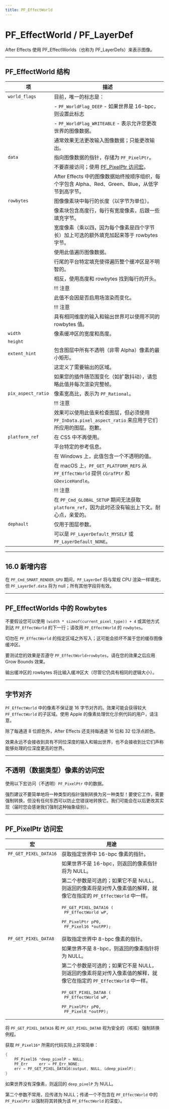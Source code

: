 ```yaml
---
title: PF_EffectWorld
---
```

# PF_EffectWorld / PF_LayerDef

After Effects 使用 PF_EffectWorlds（也称为 PF_LayerDefs）来表示图像。

---

## PF_EffectWorld 结构

|        项         |          描述           |
|-------------------|----------------------------------------------------------------------------------------------------------------------------------------------------|
| `world_flags`      | 目前，唯一的标志是：       |
|      | - `PF_WorldFlag_DEEP` - 如果世界是 16-bpc，则设置此标志          |
|      | - `PF_WorldFlag_WRITEABLE` - 表示允许您更改世界的图像数据。       |
|      | 通常效果无法更改输入图像数据；只能更改输出。      |
| `data`      | 指向图像数据的指针，存储为 `PF_PixelPtr`。           |
|      | 不要直接访问；使用 [PF_PixelPtr 访问宏](#pf_pixelptr-accessor-macros)。   |
|      | After Effects 中的图像数据始终按顺序组织，每个字包含 Alpha、Red、Green、Blue，从低字节到高字节。    |
| `rowbytes`         | 图像像素块中每行的长度（以字节为单位）。          |
|      | 像素块包含高度行，每行有宽度像素，后跟一些填充字节。   |
|      | 宽度像素（乘以四，因为每个像素是四个字节长）加上可选的额外填充加起来等于 rowbytes 字节。          |
|      | 使用此值遍历图像数据。           |
|      | 行尾的平台特定填充使得遍历整个缓冲区是不明智的。    |
|      | 相反，使用高度和 rowbytes 找到每行的开头。         |
|      | !!! 注意       |
|      |      此值不会因是否启用场渲染而变化。         |
|      | !!! 注意       |
|      |      具有相同维度的输入和输出世界可以使用不同的 rowbytes 值。        |
| `width`     | 像素缓冲区的宽度和高度。         |
| `height`    |         |
| `extent_hint`      | 包含图层中所有不透明（非零 Alpha）像素的最小矩形。    |
|      | 这定义了需要输出的区域。     |
|      | 如果您的插件随范围变化（如扩散抖动），请忽略此值并每次渲染完整帧。        |
| `pix_aspect_ratio` | 像素宽高比，表示为 `PF_Rational`。       |
|      | !!! 注意       |
|      |      效果可以使用此值来检查图层，但必须使用 `PF_InData.pixel_aspect_ratio` 来应用于它们所应用的图层。抱歉。 |
| `platform_ref`     | 在 CS5 中不再使用。        |
|      | 平台特定的参考信息。    |
|      | 在 Windows 上，此值包含一个不透明的值。           |
|      | 在 macOS 上，`PF_GET_PLATFORM_REFS` 从 `PF_EffectWorld` 提供 `CGrafPtr` 和 `GDeviceHandle`。          |
|      | !!! 注意       |
|      |      在 `PF_Cmd_GLOBAL_SETUP` 期间无法获取 `platform_ref`，因为此时还没有输出上下文。耐心点，亲爱的。      |
| `dephault`         | 仅用于图层参数。    |
|      | 可以是 `PF_LayerDefault_MYSELF` 或 `PF_LayerDefault_NONE`。         |

---

## 16.0 新增内容

在 `PF_Cmd_SMART_RENDER_GPU` 期间，`PF_LayerDef` 将与常规 CPU 渲染一样填充，但 `PF_LayerDef.data` 将为 null；所有其他字段将有效。

---

## PF_EffectWorlds 中的 Rowbytes

不要假设您可以使用 `(width * sizeof(current_pixel_type)) + 4` 或其他方式到达 `PF_EffectWorld` 的下一行；请改用 `PF_EffectWorld` 的 `rowbytes`。

切勿在 `PF_EffectWorld` 的指定区域之外写入；这可能会损坏不属于您的缓存图像缓冲区。

要测试您的效果是否遵守 `PF_EffectWorld>rowbytes`，请在您的效果之后应用 Grow Bounds 效果。

输出缓冲区的 rowbytes 将比输入缓冲区大（尽管它仍具有相同的逻辑大小）。

---

## 字节对齐

`PF_EffectWorld` 中的像素不保证是 16 字节对齐的。效果可能会获得较大 `PF_EffectWorld` 的子区域。使用 Apple 的像素处理优化示例代码的用户，请注意。

除了每通道 8 位颜色外，After Effects 还支持每通道 16 位和 32 位浮点颜色。

效果永远不会接收到具有不同位深度的输入和输出世界，也不会接收到比它们声称能够处理的位深度更高的世界。

---

## 不透明（数据类型）像素的访问宏

使用以下宏访问（不透明）`PF_PixelPtr` 中的数据。

强烈建议不要简单地将一种类型的指针强制转换为另一种类型！要使它工作，需要强制转换，但没有任何东西可以防止您错误地转换它。我们可能会在以后更改其实现（届时您会感谢我们强制这种抽象级别）。

---

## PF_PixelPtr 访问宏

|         宏         |       用途         |
|--------------------|----------------------------------------------------------------------------------------------------------------------------------------------------------------------------------------|
| `PF_GET_PIXEL_DATA16` | 获取指定世界中 16-bpc 像素的指针。    |
|         | 如果世界不是 16-bpc，则返回的像素指针将为 NULL。      |
|         | 第二个参数是可选的；如果它不是 NULL，则返回的像素将是对传入像素值的解释，就像它在指定的 `PF_EffectWorld` 中一样。 |
|         | <pre lang="cpp">PF_GET_PIXEL_DATA16 (<br/>  PF_EffectWorld wP,<br/>  PF_PixelPtr    pP0,<br/>  PF_Pixel16     \*outPP);</pre>       |
| `PF_GET_PIXEL_DATA8`  | 获取指定世界中 8-bpc 像素的指针。     |
|         | 如果世界不是 8-bpc，则返回的像素指针将为 NULL。      |
|         | 第二个参数是可选的；如果它不是 NULL，则返回的像素将是对传入像素值的解释，就像它在指定的 `PF_EffectWorld` 中一样。 |
|         | <pre lang="cpp">PF_GET_PIXEL_DATA8 (<br/>  PF_EffectWorld wP,<br/>  PF_PixelPtr    pP0,<br/>  PF_Pixel8      \*outPP);</pre>        |

将 `PF_GET_PIXEL_DATA16` 和 `PF_GET_PIXEL_DATA8` 视为安全的（咳咳）强制转换例程。

获取 `PF_Pixel16*` 所需的代码实际上非常简单：

```cpp
{
    PF_Pixel16 *deep_pixelP = NULL;
    PF_Err     err = PF_Err_NONE;
    err = PF_GET_PIXEL_DATA16(output, NULL, &deep_pixelP);
}
```

如果世界没有深像素，则返回的 `deep_pixelP` 为 NULL。

第二个参数不常用，应传递为 NULL；传递一个不包含在 `PF_EffectWorld` 中的 `PF_PixelPtr` 以强制将其转换为该 `PF_EffectWorld` 的深度）。
